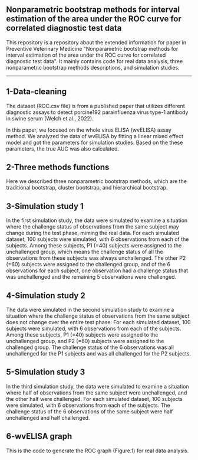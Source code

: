 ## Nonparametric bootstrap methods for interval estimation of the area under the ROC curve for correlated diagnostic test data

This repository is a repository about the extended information for paper in Preventive Veterinary Medicine "Nonparametric bootstrap methods for interval estimation of the area under the ROC curve for correlated diagnostic test data". It mainly contains code for real data analysis, three nonparametric bootstrap methods descriptions, and simulation studies.


----------------------------------------
## 1-Data-cleaning

The dataset (ROC.csv file) is from a published paper that utilizes different diagnostic assays to detect porcine192 parainfluenza virus type-1 antibody in swine serum (Welch et al., 2022). 

In this paper, we focused on the whole virus ELISA (wvELISA) assay method. We analyzed the data of wvELISA by fitting a linear mixed effect model and got the parameters for simulation studies. Based on the these parameters, the true AUC was also calculated.

## 2-Three methods functions

Here we described three nonparametric bootstrap methods, which are the traditional bootstrap, cluster bootstrap, and hierarchical bootstrap.


## 3-Simulation study 1

In the first simulation study, the data were simulated to examine a situation where the challenge
status of observations from the same subject may change during the test phase, miming the real
data. For each simulated dataset, 100 subjects were simulated, with 6 observations from each of
the subjects. Among these subjects, P1 (=40) subjects were assigned to the unchallenged group,
which means the challenge status of all the observations from these subjects was always
unchallenged. The other P2 (=60) subjects were assigned to the challenged group, and of the 6
observations for each subject, one observation had a challenge status that was unchallenged and
the remaining 5 observations were challenged.


## 4-Simulation study 2

The data were simulated in the second simulation study to examine a situation where the
challenge status of observations from the same subject does not change over the entire test phase.
For each simulated dataset, 100 subjects were simulated, with 6 observations from each of the
subjects. Among these subjects, P1 (=40) subjects were assigned to the unchallenged group, and
P2 (=60) subjects were assigned to the challenged group. The challenge status of the 6
observations was all unchallenged for the P1 subjects and was all challenged for the P2 subjects.


## 5-Simulation study 3

In the third simulation study, the data were simulated to examine a situation where half of
observations from the same subject were unchallenged, and the other half were challenged. For
each simulated dataset, 100 subjects were simulated, with 6 observations from each of the
subjects. The challenge status of the 6 observations of the same subject were half unchallenged
and half challenged.


## 6-wvELISA graph

This is the code to generate the ROC graph (Figure.1) for real data analysis.


